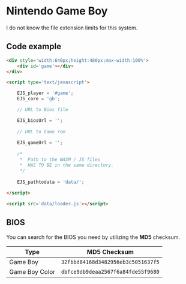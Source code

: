 # Nintendo Game Boy

I do not know the file extension limits for this system.

## Code example

```html
<div style='width:640px;height:480px;max-width:100%'>
    <div id='game'></div>
</div>

<script type='text/javascript'>

    EJS_player = '#game';
    EJS_core = 'gb';

    // URL to Bios file

    EJS_biosUrl = '';
    
    // URL to Game rom
     
    EJS_gameUrl = '';
    
    /*
     *  Path to the WASM / JS files
     *  HAS TO BE in the same directory.
     */
    
    EJS_pathtodata = 'data/';
    
</script>

<script src='data/loader.js'></script>
```

## BIOS

You can search for the BIOS you need by utilizing the **MD5** checksum.

| Type | MD5 Checksum |
|------|--------------|
| Game Boy | `32fbbd84168d3482956eb3c5051637f5`
| Game Boy Color | `dbfce9db9deaa2567f6a84fde55f9680`


